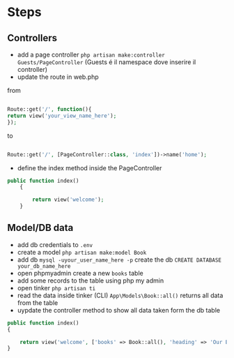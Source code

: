 # Steps

## Controllers

- add a page controller `php artisan make:controller Guests/PageController` (Guests é il namespace dove inserire il controller)
- update the route in web.php

from

```php

Route::get('/', function(){
return view('your_view_name_here');
});
```

to

```php

Route::get('/', [PageController::class, 'index'])->name('home');
```

- define the index method inside the PageController

```php
public function index()
    {

        return view('welcome');
    }
```

## Model/DB data

- add db credentials to `.env`
- create a model `php artisan make:model Book`
- add db `mysql -uyour_user_name_here -p` create the db `CREATE DATABASE your_db_name_here`
- open phpmyadmin create a new `books` table
- add some records to the table using php my admin
- open tinker `php artisan ti`
- read the data inside tinker (CLI) `App\Models\Book::all()` returns all data from the table
- uypdate the controller method to show all data taken form the db table

```php
public function index()
{

    return view('welcome', ['books' => Book::all(), 'heading' => 'Our Books']);
}

```
